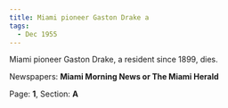 ```yaml
---  
title: Miami pioneer Gaston Drake a  
tags:  
  - Dec 1955  
---  
```

  
Miami pioneer Gaston Drake, a resident since 1899, dies.  
  
Newspapers: **Miami Morning News or The Miami Herald**  
  
Page: **1**, Section: **A** 
